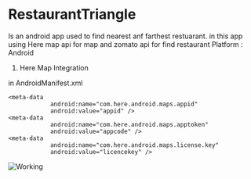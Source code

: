 # RestaurantTriangle
Is an android app used to find nearest anf farthest restuarant. in this app using Here map api for map and zomato api for find restaurant
Platform : Android


1) Here Map Integration


in AndroidManifest.xml


```
<meta-data
            android:name="com.here.android.maps.appid"
            android:value="appid" />
<meta-data
            android:name="com.here.android.maps.apptoken"
            android:value="appcode" />
<meta-data
            android:name="com.here.android.maps.license.key"
            android:value="licencekey" />
```
![Working](screenshots/Screenshot_2020-12-27-21-25-41-277_com.auggen.restuaranttriangleScreenshot_2020-12-27-21-25-41-277_com.auggen.restuaranttriangle.jpg)

